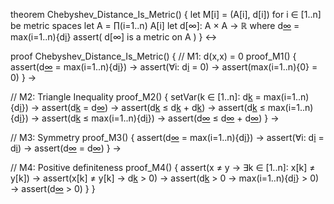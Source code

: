 theorem Chebyshev_Distance_Is_Metric() {
  let M[i] = (A[i], d[i]) for i ∈ [1..n] be metric spaces
  let A = ∏(i=1..n) A[i]
  let d[∞]: A × A → ℝ where
  d[∞](x,y) = max(i=1..n){d[i](x[i],y[i])}
  assert(
    d[∞] is a metric on A
  )
} ↔

proof Chebyshev_Distance_Is_Metric() {
  // M1: d(x,x) = 0
  proof_M1() {
    assert(d[∞](x,x) = max(i=1..n){d[i](x[i],x[i])}) →
    assert(∀i: d[i](x[i],x[i]) = 0) →
    assert(max(i=1..n){0} = 0)
  } →

  // M2: Triangle Inequality
  proof_M2() {
    setVar(k ∈ [1..n]: d[k](x[k],z[k]) = max(i=1..n){d[i](x[i],z[i])}) →
    assert(d[k](x[k],z[k]) = d[∞](x,z)) →
    assert(d[k](x[k],z[k]) ≤ d[k](x[k],y[k]) + d[k](y[k],z[k])) →
    assert(d[k](x[k],y[k]) ≤ max(i=1..n){d[i](x[i],y[i])}) →
    assert(d[k](y[k],z[k]) ≤ max(i=1..n){d[i](y[i],z[i])}) →
    assert(d[∞](x,z) ≤ d[∞](x,y) + d[∞](y,z))
  } →

  // M3: Symmetry
  proof_M3() {
    assert(d[∞](x,y) = max(i=1..n){d[i](x[i],y[i])}) →
    assert(∀i: d[i](x[i],y[i]) = d[i](y[i],x[i])) →
    assert(d[∞](x,y) = d[∞](y,x))
  } →

  // M4: Positive definiteness
  proof_M4() {
    assert(x ≠ y → ∃k ∈ [1..n]: x[k] ≠ y[k]) →
    assert(x[k] ≠ y[k] → d[k](x[k],y[k]) > 0) →
    assert(d[k](x[k],y[k]) > 0 → max(i=1..n){d[i](x[i],y[i])} > 0) →
    assert(d[∞](x,y) > 0)
  }
}